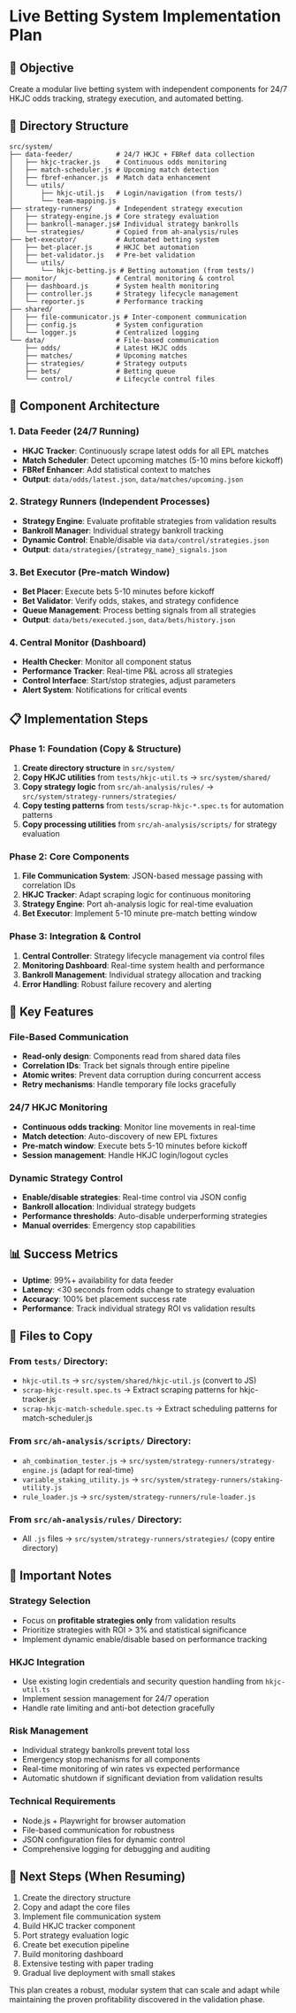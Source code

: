 # Live Betting System Implementation Plan

## 🎯 Objective
Create a modular live betting system with independent components for 24/7 HKJC odds tracking, strategy execution, and automated betting.

## 📁 Directory Structure
```
src/system/
├── data-feeder/           # 24/7 HKJC + FBRef data collection
│   ├── hkjc-tracker.js    # Continuous odds monitoring
│   ├── match-scheduler.js # Upcoming match detection
│   ├── fbref-enhancer.js  # Match data enhancement
│   └── utils/
│       ├── hkjc-util.js   # Login/navigation (from tests/)
│       └── team-mapping.js
├── strategy-runners/      # Independent strategy execution
│   ├── strategy-engine.js # Core strategy evaluation
│   ├── bankroll-manager.js# Individual strategy bankrolls
│   └── strategies/        # Copied from ah-analysis/rules
├── bet-executor/          # Automated betting system
│   ├── bet-placer.js      # HKJC bet automation
│   ├── bet-validator.js   # Pre-bet validation
│   └── utils/
│       └── hkjc-betting.js # Betting automation (from tests/)
├── monitor/               # Central monitoring & control
│   ├── dashboard.js       # System health monitoring
│   ├── controller.js      # Strategy lifecycle management
│   └── reporter.js        # Performance tracking
├── shared/
│   ├── file-communicator.js # Inter-component communication
│   ├── config.js          # System configuration
│   └── logger.js          # Centralized logging
└── data/                  # File-based communication
    ├── odds/              # Latest HKJC odds
    ├── matches/           # Upcoming matches
    ├── strategies/        # Strategy outputs
    ├── bets/              # Betting queue
    └── control/           # Lifecycle control files
```

## 🔄 Component Architecture

### 1. Data Feeder (24/7 Running)
- **HKJC Tracker**: Continuously scrape latest odds for all EPL matches
- **Match Scheduler**: Detect upcoming matches (5-10 mins before kickoff)
- **FBRef Enhancer**: Add statistical context to matches
- **Output**: `data/odds/latest.json`, `data/matches/upcoming.json`

### 2. Strategy Runners (Independent Processes)
- **Strategy Engine**: Evaluate profitable strategies from validation results
- **Bankroll Manager**: Individual strategy bankroll tracking
- **Dynamic Control**: Enable/disable via `data/control/strategies.json`
- **Output**: `data/strategies/{strategy_name}_signals.json`

### 3. Bet Executor (Pre-match Window)
- **Bet Placer**: Execute bets 5-10 minutes before kickoff
- **Bet Validator**: Verify odds, stakes, and strategy confidence
- **Queue Management**: Process betting signals from all strategies
- **Output**: `data/bets/executed.json`, `data/bets/history.json`

### 4. Central Monitor (Dashboard)
- **Health Checker**: Monitor all component status
- **Performance Tracker**: Real-time P&L across all strategies
- **Control Interface**: Start/stop strategies, adjust parameters
- **Alert System**: Notifications for critical events

## 📋 Implementation Steps

### Phase 1: Foundation (Copy & Structure)
1. **Create directory structure** in `src/system/`
2. **Copy HKJC utilities** from `tests/hkjc-util.ts` → `src/system/shared/`
3. **Copy strategy logic** from `src/ah-analysis/rules/` → `src/system/strategy-runners/strategies/`
4. **Copy testing patterns** from `tests/scrap-hkjc-*.spec.ts` for automation patterns
5. **Copy processing utilities** from `src/ah-analysis/scripts/` for strategy evaluation

### Phase 2: Core Components
1. **File Communication System**: JSON-based message passing with correlation IDs
2. **HKJC Tracker**: Adapt scraping logic for continuous monitoring
3. **Strategy Engine**: Port ah-analysis logic for real-time evaluation
4. **Bet Executor**: Implement 5-10 minute pre-match betting window

### Phase 3: Integration & Control
1. **Central Controller**: Strategy lifecycle management via control files
2. **Monitoring Dashboard**: Real-time system health and performance
3. **Bankroll Management**: Individual strategy allocation and tracking
4. **Error Handling**: Robust failure recovery and alerting

## 🔧 Key Features

### File-Based Communication
- **Read-only design**: Components read from shared data files
- **Correlation IDs**: Track bet signals through entire pipeline
- **Atomic writes**: Prevent data corruption during concurrent access
- **Retry mechanisms**: Handle temporary file locks gracefully

### 24/7 HKJC Monitoring
- **Continuous odds tracking**: Monitor line movements in real-time
- **Match detection**: Auto-discovery of new EPL fixtures
- **Pre-match window**: Execute bets 5-10 minutes before kickoff
- **Session management**: Handle HKJC login/logout cycles

### Dynamic Strategy Control
- **Enable/disable strategies**: Real-time control via JSON config
- **Bankroll allocation**: Individual strategy budgets
- **Performance thresholds**: Auto-disable underperforming strategies
- **Manual overrides**: Emergency stop capabilities

## 📊 Success Metrics
- **Uptime**: 99%+ availability for data feeder
- **Latency**: <30 seconds from odds change to strategy evaluation
- **Accuracy**: 100% bet placement success rate
- **Performance**: Track individual strategy ROI vs validation results

## 📝 Files to Copy

### From `tests/` Directory:
- `hkjc-util.ts` → `src/system/shared/hkjc-util.js` (convert to JS)
- `scrap-hkjc-result.spec.ts` → Extract scraping patterns for hkjc-tracker.js
- `scrap-hkjc-match-schedule.spec.ts` → Extract scheduling patterns for match-scheduler.js

### From `src/ah-analysis/scripts/` Directory:
- `ah_combination_tester.js` → `src/system/strategy-runners/strategy-engine.js` (adapt for real-time)
- `variable_staking_utility.js` → `src/system/strategy-runners/staking-utility.js`
- `rule_loader.js` → `src/system/strategy-runners/rule-loader.js`

### From `src/ah-analysis/rules/` Directory:
- All `.js` files → `src/system/strategy-runners/strategies/` (copy entire directory)

## 🚨 Important Notes

### Strategy Selection
- Focus on **profitable strategies only** from validation results
- Prioritize strategies with ROI > 3% and statistical significance
- Implement dynamic enable/disable based on performance tracking

### HKJC Integration
- Use existing login credentials and security question handling from `hkjc-util.ts`
- Implement session management for 24/7 operation
- Handle rate limiting and anti-bot detection gracefully

### Risk Management
- Individual strategy bankrolls prevent total loss
- Emergency stop mechanisms for all components
- Real-time monitoring of win rates vs expected performance
- Automatic shutdown if significant deviation from validation results

### Technical Requirements
- Node.js + Playwright for browser automation
- File-based communication for robustness
- JSON configuration files for dynamic control
- Comprehensive logging for debugging and auditing

## 🔄 Next Steps (When Resuming)
1. Create the directory structure
2. Copy and adapt the core files
3. Implement file communication system
4. Build HKJC tracker component
5. Port strategy evaluation logic
6. Create bet execution pipeline
7. Build monitoring dashboard
8. Extensive testing with paper trading
9. Gradual live deployment with small stakes

This plan creates a robust, modular system that can scale and adapt while maintaining the proven profitability discovered in the validation phase.